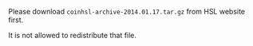 Please download `coinhsl-archive-2014.01.17.tar.gz` from HSL website first.

It is not allowed to redistribute that file.
